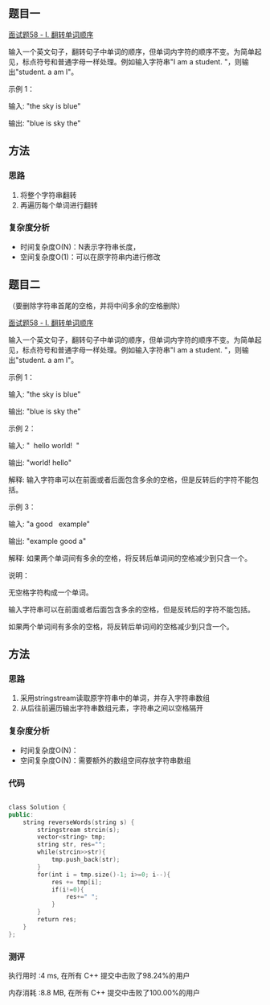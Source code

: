 ## 题目一
[面试题58 - I. 翻转单词顺序](https://leetcode-cn.com/problems/fan-zhuan-dan-ci-shun-xu-lcof/)

输入一个英文句子，翻转句子中单词的顺序，但单词内字符的顺序不变。为简单起见，标点符号和普通字母一样处理。例如输入字符串"I am a student. "，则输出"student. a am I"。

示例 1：

输入: "the sky is blue"

输出: "blue is sky the"

## 方法
### 思路
1. 将整个字符串翻转
2. 再遍历每个单词进行翻转

### 复杂度分析
- 时间复杂度O(N)：N表示字符串长度，
- 空间复杂度O(1)：可以在原字符串内进行修改

## 题目二
（要删除字符串首尾的空格，并将中间多余的空格删除）

[面试题58 - I. 翻转单词顺序](https://leetcode-cn.com/problems/fan-zhuan-dan-ci-shun-xu-lcof/)

输入一个英文句子，翻转句子中单词的顺序，但单词内字符的顺序不变。为简单起见，标点符号和普通字母一样处理。例如输入字符串"I am a student. "，则输出"student. a am I"。

示例 1：

输入: "the sky is blue"

输出: "blue is sky the"

示例 2：

输入: "  hello world!  "

输出: "world! hello"

解释: 输入字符串可以在前面或者后面包含多余的空格，但是反转后的字符不能包括。

示例 3：

输入: "a good   example"

输出: "example good a"

解释: 如果两个单词间有多余的空格，将反转后单词间的空格减少到只含一个。
 

说明：

无空格字符构成一个单词。

输入字符串可以在前面或者后面包含多余的空格，但是反转后的字符不能包括。

如果两个单词间有多余的空格，将反转后单词间的空格减少到只含一个。


## 方法
### 思路
1. 采用stringstream读取原字符串中的单词，并存入字符串数组
2. 从后往前遍历输出字符串数组元素，字符串之间以空格隔开

### 复杂度分析
- 时间复杂度O(N)：
- 空间复杂度O(N)：需要额外的数组空间存放字符串数组

### 代码
```cpp

class Solution {
public:
    string reverseWords(string s) {
        stringstream strcin(s);
        vector<string> tmp;
        string str, res="";
        while(strcin>>str){
            tmp.push_back(str);
        }
        for(int i = tmp.size()-1; i>=0; i--){
            res += tmp[i];
            if(i!=0){
                res+=" ";
            }
        }
        return res;
    }
};

```

### 测评
执行用时 :4 ms, 在所有 C++ 提交中击败了98.24%的用户

内存消耗 :8.8 MB, 在所有 C++ 提交中击败了100.00%的用户
